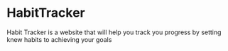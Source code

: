 # HabitTracker
Habit Tracker is a website that will help you track you progress by setting knew habits to achieving your goals
